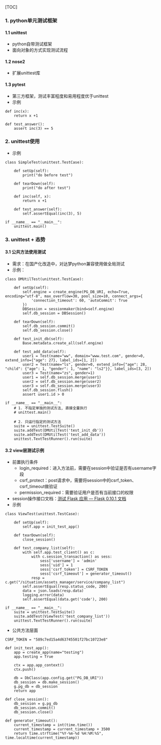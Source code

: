[TOC]


### 1. python单元测试框架
####  1.1 unittest
- python自带测试框架
- 面向对象的方式实现测试流程

#### 1.2 nose2
- 扩展unittest库

#### 1.3 pytest
- 第三方框架，测试丰富程度和易用程度优于unittest
- 示例  

```
def inc(x):
    return x +1
 
def test_answer():
    assert inc(3) == 5
```

### 2. unittest使用
- 示例

```
class SimpleTest(unittest.TestCase):
	
	def setUp(self):
        print("do before test")

    def tearDown(self):
        print("do after test")
    
    def inc(self, x):
    	return x +1
    
    def test_answer(self):
    	self.assertEqual(inc(3), 5)
    
if __name__ == "__main__":
    unittest.main()
```

### 3. unittest + 态势
#### 3.1 公共方法使用测试
- 需求：在国产化改造中，对达梦python兼容使用做全局测试
- 示例：

```
class DMUtilTest(unittest.TestCase):

    def setUp(self):
        self.engine = create_engine(PG_DB_URI, echo=True, encoding="utf-8", max_overflow=30, pool_size=10, connect_args={
            'connection_timeout': 60, 'autoCommit': True
        })
        DBSession = sessionmaker(bind=self.engine)
        self.db_session = DBSession()

    def tearDown(self):
        self.db_session.commit()
        self.db_session.close()

    def test_init_db(self):
        Base.metadata.create_all(self.engine)

    def test_add_data(self):
        user1 = Test(name="ww", domain="www.test.com", gender=0, extend_info={"age": 27}, label_ids=[1, 2])
        user2 = Test(name="ls", gender=0, extend_info={"age": 28, "child": {"age": 1, "gender": 1, "name": "ls2"}}, label_ids=[3, 2])
        user3 = Test(name="zs", gender=1)
        user1 = self.db_session.merge(user1)
        user2 = self.db_session.merge(user2)
        user3 = self.db_session.merge(user3)
        self.db_session.flush()
        assert user1.id > 0

if __name__ == "__main__":
    # 1. 不指定单独的测试方法, 直接全量执行
    # unittest.main()
	
	# 2. 只运行指定的测试方法
    suite = unittest.TestSuite()
    suite.addTest(DMUtilTest('test_init_db'))
    suite.addTest(DMUtilTest('test_add_data'))
    unittest.TextTestRunner().run(suite)
```

#### 3.2 view层测试示例
- 前置执行条件
	- login_required：进入方法前，需要在session中验证是否有username字段
	- csrf_protect：post请求中，需要将session中的csrf_token、csrf_timeout做验证
	- permission_required：需要验证用户是否有当前接口的权限
 - session操作接口文档：[测试 Flask 应用 — Flask 0.10.1 文档](http://docs.jinkan.org/docs/flask/testing.html)
- 示例

```
class ViewTest(unittest.TestCase):

    def setUp(self):
        self.app = init_test_app()

    def tearDown(self):
        close_session()

    def test_company_list(self):
        with self.app.test_client() as c:
            with c.session_transaction() as sess:
                sess['username'] = 'admin'
                sess['uid'] = 1
                sess['csrf_token'] = CSRF_TOKEN
                sess['csrf_timeout'] = generator_timeout()
            resp = c.get("/situation/assets_manager/service/company_list")
        self.assertEqual(resp.status_code, 200)
        data = json.loads(resp.data)
        logging.error(data)
        self.assertEqual(data.get('code'), 200)

if __name__ == "__main__":
    suite = unittest.TestSuite()
    suite.addTest(ViewTest('test_company_list'))
    unittest.TextTestRunner().run(suite)
```
- 公共方法层面 

```
CSRF_TOKEN = "589c7ed15a4d63745501f27bc10723e8"

def init_test_app():
    app = create_app(name="testing")
    app.testing = True

    ctx = app.app_context()
    ctx.push()

    db = DbClass(app.config.get("PG_DB_URI"))
    db_session = db.make_session()
    g.pg_db = db_session
    return app

def close_session():
    db_session = g.pg_db
    db_session.commit()
    db_session.close()

def generator_timeout():
    current_timestamp = int(time.time())
    current_timestamp = current_timestamp + 3500
    return time.strftime("%Y-%m-%d %H:%M:%S", time.localtime(current_timestamp))
```
